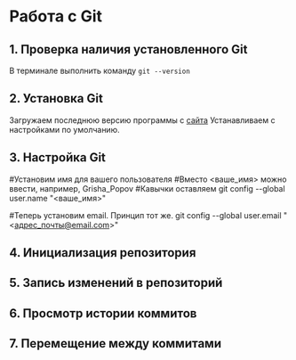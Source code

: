 # Работа с Git

## 1. Проверка наличия установленного Git

В терминале выполнить команду `git --version`

## 2. Установка Git

Загружаем последнюю версию программы с [сайта](https://git-scm.com/downloads)
Устанавливаем с настройками по умолчанию.

## 3. Настройка Git

#Установим имя для вашего пользователя
#Вместо <ваше_имя> можно ввести, например, Grisha_Popov
#Кавычки оставляем
git config --global user.name "<ваше_имя>"

#Теперь установим email. Принцип тот же.
git config --global user.email "<адрес_почты@email.com>"

## 4. Инициализация репозитория
## 5. Запись изменений в репозиторий
## 6. Просмотр истории коммитов
## 7. Перемещение между коммитами